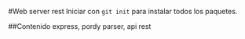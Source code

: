 #Web server rest
Iniciar con `git init` para instalar todos los paquetes.

##Contenido
express, pordy parser, api rest

